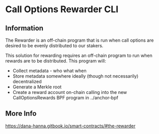# Call Options Rewarder CLI

## Information

The Rewarder is an off-chain program that is run when call options are desired to be evenly distributed to our stakers.

This solution for rewarding requires an off-chain program to run when rewards are to be distributed.  This program will:
 - Collect metadata - who what when
 - Store metadata somewhere ideally (though not necessarily) decentralized
 - Generate a Merkle root
 - Create a reward account on-chain calling into the new CallOptionsRewards BPF program in ../anchor-bpf

## More Info

https://dana-hanna.gitbook.io/smart-contracts/#the-rewarder